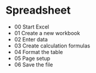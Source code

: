 
# Spreadsheet 

* 00 Start Excel
* 01 Create a new workbook
* 02 Enter data
* 03 Create calculation formulas
* 04 Format the table
* 05 Page setup
* 06 Save the file



